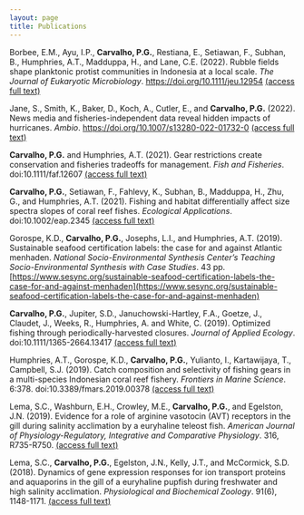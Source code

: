 ```yaml
---
layout: page
title: Publications
---
```


Borbee, E.M., Ayu, I.P., **Carvalho, P.G.**, Restiana, E., Setiawan, F., Subhan, B., Humphries, A.T., Madduppa, H., and Lane, C.E. (2022). Rubble fields shape planktonic protist communities in Indonesia at a local scale. *The Journal of Eukaryotic Microbiology*. https://doi.org/10.1111/jeu.12954 [(access full text)](BorbeeEtAl2022.pdf)

Jane, S., Smith, K., Baker, D., Koch, A., Cutler, E., and **Carvalho, P.G.** (2022). News media and fisheries-independent data reveal hidden impacts of hurricanes. *Ambio*. https://doi.org/10.1007/s13280-022-01732-0 [(access full text)](JaneEtAl2022.pdf)

**Carvalho, P.G.** and Humphries, A.T. (2021). Gear restrictions create conservation and fisheries tradeoffs for management. *Fish and Fisheries*. doi:10.1111/faf.12607 [(access full text)](CarvalhoEtAl2021b.pdf)

**Carvalho, P.G.**, Setiawan, F., Fahlevy, K., Subhan, B., Madduppa, H., Zhu, G., and Humphries, A.T. (2021). Fishing and habitat differentially affect size spectra slopes of coral reef fishes. *Ecological Applications*. doi:10.1002/eap.2345 [(access full text)](CarvalhoEtAl2021a.pdf)

Gorospe, K.D., **Carvalho, P.G.**, Josephs, L.I., and Humphries, A.T. (2019). Sustainable seafood certification labels: the case for and against Atlantic menhaden. *National Socio-Environmental Synthesis Center’s Teaching Socio-Environmental Synthesis with Case Studies*. 43 pp. [https://www.sesync.org/sustainable-seafood-certification-labels-the-case-for-and-against-menhaden](https://www.sesync.org/sustainable-seafood-certification-labels-the-case-for-and-against-menhaden)

**Carvalho, P.G.**, Jupiter, S.D., Januchowski-Hartley, F.A., Goetze, J., Claudet, J., Weeks, R., Humphries, A. and White, C. (2019). Optimized fishing through periodically-harvested closures. *Journal of Applied Ecology*. doi:10.1111/1365-2664.13417 [(access full text)](CarvalhoEtAl_2019.pdf)

Humphries, A.T., Gorospe, K.D., **Carvalho, P.G.**, Yulianto, I., Kartawijaya, T., Campbell, S.J. (2019). Catch composition and selectivity of fishing gears in a multi-species Indonesian coral reef fishery. *Frontiers in Marine Science*. 6:378. doi:10.3389/fmars.2019.00378 [(access full text)](HumphriesEtAl_2019.pdf)

Lema, S.C., Washburn, E.H., Crowley, M.E., **Carvalho, P.G.**, and Egelston, J.N. (2019). Evidence for a role of arginine vasotocin (AVT) receptors in the gill during salinity acclimation by a euryhaline teleost fish. *American Journal of Physiology-Regulatory, Integrative and Comparative Physiology*. 316, R735-R750. [(access full text)](LemaEtAl_2018b.pdf)

Lema, S.C., **Carvalho, P.G.**, Egelston, J.N., Kelly, J.T., and McCormick, S.D. (2018). Dynamics of gene expression responses for ion transport proteins and aquaporins in the gill of a euryhaline pupfish during freshwater and high salinity acclimation. *Physiological and Biochemical Zoology*. 91(6), 1148-1171. [(access full text)](LemaEtAl_2018a.pdf)
